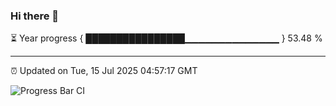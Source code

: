 ### Hi there 👋

⏳ Year progress { ████████████████▁▁▁▁▁▁▁▁▁▁▁▁▁▁ } 53.48 %

---

⏰ Updated on Tue, 15 Jul 2025 04:57:17 GMT

![Progress Bar CI](https://github.com/IshwaranRudhara/GIT-ACTION/workflows/Progress%20Bar%20CI/badge.svg)
